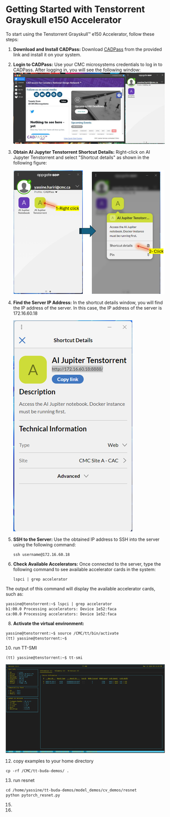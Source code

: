 # Getting Started with Tenstorrent Grayskull e150 Accelerator
To start using the Tenstorrent Grayskull™ e150 Accelerator, follow these steps:
1. **Download and Install CADPass:**
   Download [CADPass](https://www.cmc.ca/cadpass/) from the provided link and install it on your system.
   
2. **Login to CADPass:**
   Use your CMC microsystems credentials to log in to CADPass. After logging in, you will see the following window:
   ![Image Alt Text](https://github.com/cmcmicrosystems/Tenstorrent-Grayskull-e150-Accelerator/blob/main/images/0.png)
   
3. **Obtain AI Jupyter Tenstorrent Shortcut Details:**
   Right-click on AI Jupyter Tenstorrent and select "Shortcut details" as shown in the following figure:

   ![Image Alt Text](https://github.com/cmcmicrosystems/Tenstorrent-Grayskull-e150-Accelerator/blob/main/images/12.png)
   
4. **Find the Server IP Address:**
   In the shortcut details window, you will find the IP address of the server. In this case, the IP address of the server is 172.16.60.18

   ![Image Alt Text](https://github.com/cmcmicrosystems/Tenstorrent-Grayskull-e150-Accelerator/blob/main/images/3.png)
   
6. **SSH to the Server:**
   Use the obtained IP address to SSH into the server using the following command:
   ```
   ssh username@172.16.60.18                     
   ```
7. **Check Available Accelerators:**
Once connected to the server, type the following command to see available accelerator cards in the system:
   ```
   lspci | grep accelerator
   ```
The output of this command will display the available accelerator cards, such as:
   ```
   yassine@tenstorrent:~$ lspci | grep accelerator
b1:00.0 Processing accelerators: Device 1e52:faca
ca:00.0 Processing accelerators: Device 1e52:faca
   ```
8. **Activate the virtual environment:**
``` 
yassine@tenstorrent:~$ source /CMC/tt/bin/activate
(tt) yassine@tenstorrent:~$
```
10. run TT-SMI
```
(tt) yassine@tenstorrent:~$ tt-smi
```

![Image Alt Text](https://github.com/cmcmicrosystems/Tenstorrent-Grayskull-e150-Accelerator/blob/main/images/4.png)

12. copy examples to your home directory
```
cp -rf /CMC/tt-buda-demos/ .
```
13. run resnet
``` 
cd /home/yassine/tt-buda-demos/model_demos/cv_demos/resnet
python pytorch_resnet.py
```
15. 
16. 

